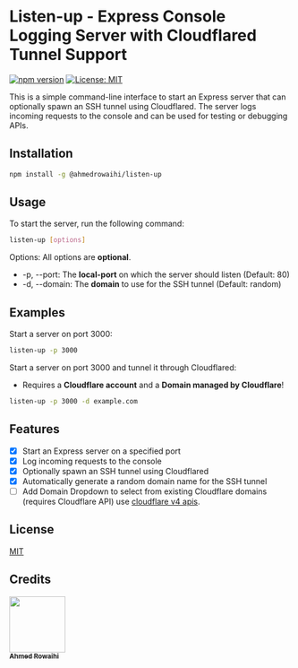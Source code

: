 # Listen-up - Express Console Logging Server with Cloudflared Tunnel Support

[![npm version](https://badge.fury.io/js/%40ahmedrowaihi%2Flisten-up.svg)](https://badge.fury.io/js/%40ahmedrowaihi%2Flisten-up) [![License: MIT](https://img.shields.io/badge/License-MIT-yellow.svg)](https://opensource.org/licenses/MIT)

This is a simple command-line interface to start an Express server that can optionally spawn an SSH tunnel using Cloudflared. The server logs incoming requests to the console and can be used for testing or debugging APIs.

## Installation

```bash
npm install -g @ahmedrowaihi/listen-up
```

## Usage

To start the server, run the following command:

```bash
listen-up [options]
```

Options: All options are **optional**.

- -p, --port: The **local-port** on which the server should listen (Default: 80)
- -d, --domain: The **domain** to use for the SSH tunnel (Default: random)

## Examples

Start a server on port 3000:

```bash
listen-up -p 3000
```

Start a server on port 3000 and tunnel it through Cloudflared:

- Requires a **Cloudflare account** and a **Domain managed by Cloudflare**!

```bash
listen-up -p 3000 -d example.com
```

## Features

- [x] Start an Express server on a specified port
- [x] Log incoming requests to the console
- [x] Optionally spawn an SSH tunnel using Cloudflared
- [x] Automatically generate a random domain name for the SSH tunnel
- [ ] Add Domain Dropdown to select from existing Cloudflare domains (requires Cloudflare API) use [cloudflare v4 apis](https://api.cloudflare.com/client/v4/zones).

## License

[MIT](https://opensource.org/license/mit/)

## Credits

[ <img src="https://avatars.githubusercontent.com/u/67356781?v=4" width="100px;"/><br /><sub><b>Ahmed Rowaihi</b></sub> ](https://github.com/ahmedrowaihi)
